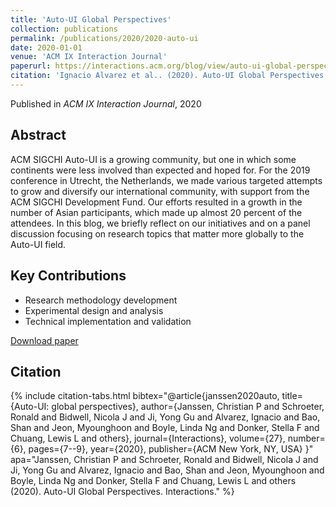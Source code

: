 ```yaml
---
title: 'Auto-UI Global Perspectives'
collection: publications
permalink: /publications/2020/2020-auto-ui
date: 2020-01-01
venue: 'ACM IX Interaction Journal'
paperurl: https://interactions.acm.org/blog/view/auto-ui-global-perspectives1
citation: 'Ignacio Alvarez et al.. (2020). Auto-UI Global Perspectives. ACM IX Interaction Journal.'
---
```


Published in *ACM IX Interaction Journal*, 2020

## Abstract

ACM SIGCHI Auto-UI is a growing community, but one in which some continents were less involved than expected and hoped for. For the 2019 conference in Utrecht, the Netherlands, we made various targeted attempts to grow and diversify our international community, with support from the ACM SIGCHI Development Fund. Our efforts resulted in a growth in the number of Asian participants, which made up almost 20 percent of the attendees. In this blog, we briefly reflect on our initiatives and on a panel discussion focusing on research topics that matter more globally to the Auto-UI field.

## Key Contributions

* Research methodology development
* Experimental design and analysis
* Technical implementation and validation

[Download paper](https://interactions.acm.org/blog/view/auto-ui-global-perspectives1)

## Citation

{% include citation-tabs.html 
  bibtex="@article{janssen2020auto,
  title={Auto-UI: global perspectives},
  author={Janssen, Christian P and Schroeter, Ronald and Bidwell, Nicola J and Ji, Yong Gu and Alvarez, Ignacio and Bao, Shan and Jeon, Myounghoon and Boyle, Linda Ng and Donker, Stella F and Chuang, Lewis L and others},
  journal={Interactions},
  volume={27},
  number={6},
  pages={7--9},
  year={2020},
  publisher={ACM New York, NY, USA}
}" 
  apa="Janssen, Christian P and Schroeter, Ronald and Bidwell, Nicola J and Ji, Yong Gu and Alvarez, Ignacio and Bao, Shan and Jeon, Myounghoon and Boyle, Linda Ng and Donker, Stella F and Chuang, Lewis L and others (2020). Auto-UI Global Perspectives. Interactions." %}


